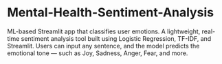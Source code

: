 # Mental-Health-Sentiment-Analysis
ML-based Streamlit app that classifies user emotions. A lightweight, real-time sentiment analysis tool built using Logistic Regression, TF-IDF, and Streamlit. Users can input any sentence, and the model predicts the emotional tone — such as Joy, Sadness, Anger, Fear, and more.
